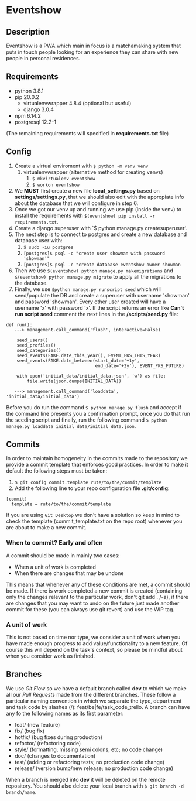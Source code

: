 # Eventshow

## Description
Eventshow is a PWA which main in focus is a matchamaking system that puts in touch people looking for an experience they can share with new people in personal residences.

## Requirements
* python 3.8.1
* pip 20.0.2
  * virtualenvwrapper 4.8.4 (optional but useful)
  * django 3.0.4
* npm 6.14.2
* postgresql 12.2-1

(The remaining requirements will specified in **requirements.txt** file)

## Config
1. Create a virtual enviroment with `$ python -m venv venv`
    1. virtualenvwrapper (alternative method for creating venvs)
        1. `$ mkvirtualenv eventshow`
        2. `$ workon eventshow`
2. We **MUST** first create a new file **local_settings.py** based on **settings/settings.py**, that we should also edit with the appropiate info about the database that we will configure in step 6.
3. Once we got our venv up and running we use pip (inside the venv) to install the requirements with `$(eventshow) pip install -r requirements.txt`.
4. Create a django superuser with `$ python manage.py createsuperuser'.
5. The next step is to connect to postgres and create a new database and database user with:
    1. `$ sudo -iu postgres`
    2. `[postgres]$ psql -c "create user showman with password 'showman'"`
    3. `[postgres]$ psql -c "create database eventshow owner showman`
6. Then we use `$(eventshow) python manage.py makemigrations` and `$(eventshow) python manage.py migrate` to apply all the migrations to the database.
7. Finally, we use `$python manage.py runscript seed` which will seed/populate the DB and create a superuser with username 'showman' and password 'showman'. Every other user created will have a username 'x' with password 'x'. If the script returns an error like **Can't run script seed** comment the next lines in the **/scripts/seed.py** file:
```
def run():
   ---> management.call_command('flush', interactive=False)

    seed_users()
    seed_profiles()
    seed_categories()
    seed_events(FAKE.date_this_year(), EVENT_PKS_THIS_YEAR)
    seed_events(FAKE.date_between(start_date='+1y',
                                  end_date='+2y'), EVENT_PKS_FUTURE)

    with open('initial_data/initial_data.json', 'w') as file:
        file.write(json.dumps(INITIAL_DATA))

   ---> management.call_command('loaddata', 'initial_data/initial_data')
```
Before you do run the command `$ python manage.py flush` and accept if the command line presents you a confirmation prompt, once you do that run the seeding script and finally, run the following command `$ python manage.py loaddata initial_data/initial_data.json`.

## Commits
In order to maintain homogeneity in the commits made to the repository we provide a commit template that enforces good practices. In order to make it default the following steps must be taken:

1. `$ git config commit.template rute/to/the/commit/template`
2. Add the following line to your repo configuration file **.git/config**:
```
[commit]
  template = rute/to/the/commit/template
```
If you are using `Git Desktop` we don't have a solution so keep in mind to check the template (commit_template.txt on the repo root) whenever you are about to make a new commit.

### When to commit? Early and often
A commit should be made in mainly two cases:
- When a unit of work is completed
- When there are changes that may be undone

This means that whenever any of these conditions are met, a commit should be made. If there is work completed a new commit is created (containing only the changes relevant to the particular work, don't git add . /-a), if there are changes that you may want to undo on the future just made another commit for these (you can always use git revert) and use the WIP tag.

### A unit of work
This is not based on time nor type, we consider a unit of work when you have made enough progress to add value/functionality to a new feature. Of course this will depend on the task's context, so please be mindful about when you consider work as finished.

## Branches
We use *Git Flow* so we have a default branch called **dev** to which we make all our *Pull Requests* made from the different branches. These follow a particular naming convention in which we separate the type, department and task code by slashes (/): feat/be|fe/task_code_trello. A branch can have any fo the following names as its first parameter:
- feat/     (new feature)
- fix/      (bug fix)
- hotfix/   (bug fixes during production)
- refactor/ (refactoring code)
- style/    (formatting, missing semi colons, etc; no code change)
- doc/      (changes to documentation)
- test/     (adding or refactoring tests; no production code change)
- release/  (version bump/new release; no production code change)

When a branch is merged into **dev** it will be deleted on the remote repository. You should also delete your local branch with `$ git branch -d branch/name`.



